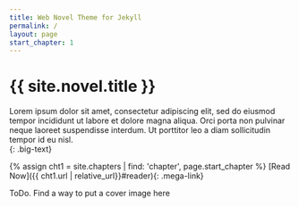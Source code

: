 ```yaml
---
title: Web Novel Theme for Jekyll
permalink: /
layout: page
start_chapter: 1
---
```


# {{ site.novel.title }}

Lorem ipsum dolor sit amet, consectetur adipiscing elit, sed do eiusmod tempor incididunt ut labore et dolore magna aliqua. Orci porta non pulvinar neque laoreet suspendisse interdum. Ut porttitor leo a diam sollicitudin tempor id eu nisl.  
{: .big-text}


{% assign cht1 = site.chapters | find: 'chapter', page.start_chapter %}
[Read Now]({{ cht1.url | relative_url}}#reader){: .mega-link}



ToDo. Find a way to put a cover image here
